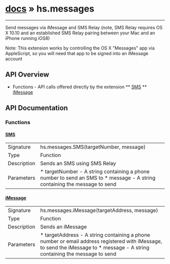 # [docs](index.md) » hs.messages
---

Send messages via iMessage and SMS Relay (note, SMS Relay requires OS X 10.10 and an established SMS Relay pairing between your Mac and an iPhone running iOS8)

Note: This extension works by controlling the OS X "Messages" app via AppleScript, so you will need that app to be signed into an iMessage account

## API Overview
* Functions - API calls offered directly by the extension
** [SMS](#SMS)
** [iMessage](#iMessage)

## API Documentation

### Functions

#### [SMS](#SMS)
| | |
|-|-|
| Signature   | hs.messages.SMS(targetNumber, message)  |
| Type        | Function |
| Description | Sends an SMS using SMS Relay |
| Parameters |  * targetNumber - A string containing a phone number to send an SMS to * message - A string containing the message to send | | Returns |  * None | 
#### [iMessage](#iMessage)
| | |
|-|-|
| Signature   | hs.messages.iMessage(targetAddress, message)  |
| Type        | Function |
| Description | Sends an iMessage |
| Parameters |  * targetAddress - A string containing a phone number or email address registered with iMessage, to send the iMessage to * message - A string containing the message to send | | Returns |  * None | 
